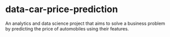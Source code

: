 # data-car-price-prediction
An analytics and data science project that aims to solve a business problem by predicting the price of automobiles using their features.